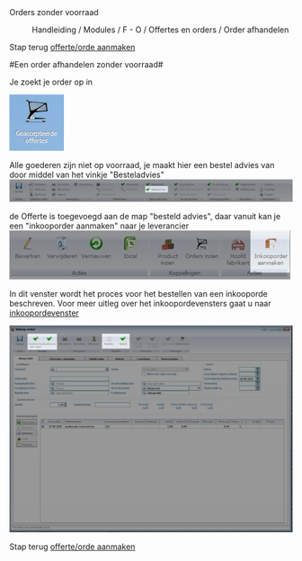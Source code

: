 <properties>
	<page>
		<title>Orders zonder voorraad</title>
		<description>Orders zonder voorraad</description>
	</page>
	<menu>
		<position>Handleiding / Modules / F - O / Offertes en orders /  Order afhandelen</position> 
		<title>Order zonder voorraad</title>
	</menu>
</properties>

Stap terug [offerte/orde aanmaken](http://hybridsaas.support/pages/handleiding/modules/F-O/offerte-en-orders/een-offerte-of-order-aanmaken)

#Een order afhandelen zonder voorraad#

Je zoekt je order op in

![](images/map-geaccepteerdeoffertes.PNG)

Alle goederen zijn niet op voorraad, je maakt hier een bestel advies van door middel van het vinkje "Besteladvies"
![](images/offertes-zondervoorraad-uitgelicht-besteladvies.JPG)

de Offerte is toegevoegd aan de map "besteld advies", daar vanuit kan je een "inkooporder aanmaken" naar je leverancier
![](images/offertes-zondervoorraad-uitgelicht-inkooporde.JPG)

In dit venster wordt het proces voor het bestellen van een inkooporde beschreven. Voor meer uitleg over het inkoopordevensters gaat u naar [inkoopordevenster](http://hybridsaas.support/in/dialog/dlgpurchase-order)

![](images/inkooporde-uitgelicht.JPG)













Stap terug [offerte/orde aanmaken](http://hybridsaas.support/pages/handleiding/modules/F-O/offerte-en-orders/een-offerte-of-order-aanmaken)